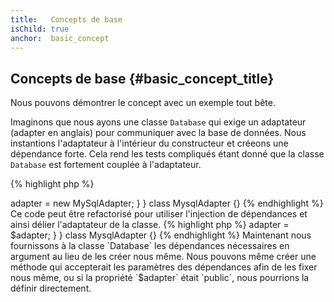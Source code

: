 ```yaml
---
title:   Concepts de base
isChild: true
anchor:  basic_concept
---
```


## Concepts de base {#basic_concept_title}

Nous pouvons démontrer le concept avec un exemple tout bête.

Imaginons que nous ayons une classe `Database` qui exige un adaptateur (adapter en anglais) pour communiquer avec la 
base de données. Nous instantions l'adaptateur à l'intérieur du constructeur et créeons une dépendance forte. Cela 
rend les tests compliqués étant donné que la classe `Database` est fortement couplée à l'adaptateur.

{% highlight php %}
<?php
namespace Database;

class Database
{
    protected $adapter;

    public function __construct()
    {
        $this->adapter = new MySqlAdapter;
    }
}

class MysqlAdapter {}
{% endhighlight %}

Ce code peut être refactorisé pour utiliser l'injection de dépendances et ainsi délier l'adaptateur de la classe.

{% highlight php %}
<?php
namespace Database;

class Database
{
    protected $adapter;

    public function __construct(MySqlAdapter $adapter)
    {
        $this->adapter = $adapter;
    }
}

class MysqlAdapter {}
{% endhighlight %}

Maintenant nous fournissons à la classe `Database` les dépendances nécessaires en argument au lieu de les créer nous 
même. Nous pouvons même créer une méthode qui accepterait les paramètres des dépendances afin de les fixer nous même, 
ou si la propriété `$adapter` était `public`, nous pourrions la définir directement.
